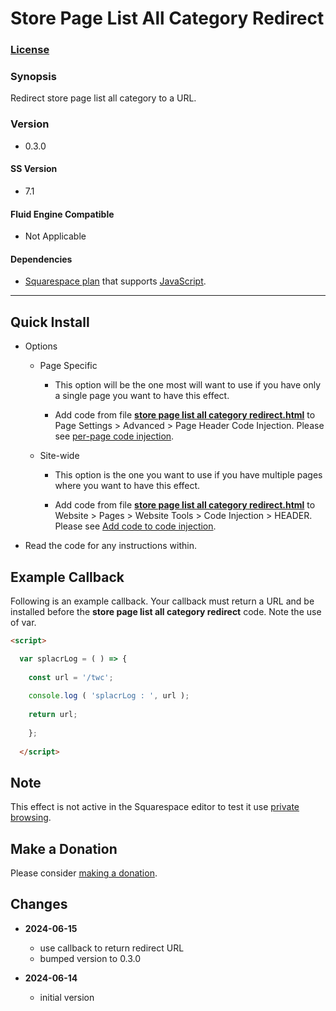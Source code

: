 # Store Page List All Category Redirect

### [License][1]

### Synopsis

Redirect store page list all category to a URL.

### Version

 * 0.3.0

#### SS Version

  * 7.1

#### Fluid Engine Compatible

  * Not Applicable

#### Dependencies

  * [Squarespace plan][2] that supports [JavaScript][3].

---

## Quick Install

* Options

  * Page Specific
  
    * This option will be the one most will want to use if you have only a
      single page you want to have this effect.
      
    * Add code from file **[store page list all category redirect.html][4]** to
      Page Settings > Advanced > Page Header Code Injection. Please see
      [per-page code injection][5].
      
  * Site-wide
  
    * This option is the one you want to use if you have multiple pages where
      you want to have this effect.
      
    * Add code from file **[store page list all category redirect.html][4]** to
      Website > Pages > Website Tools > Code Injection > HEADER. Please see [Add
      code to code injection][6].
      
* Read the code for any instructions within.

## Example Callback

Following is an example callback. Your callback must return a URL and be
installed before the **store page list all category redirect** code. Note the
use of var.

```html
<script>

  var splacrLog = ( ) => {
  
    const url = '/twc';
    
    console.log ( 'splacrLog : ', url );
    
    return url;
    
    };
    
  </script>
```

## Note

This effect is not active in the Squarespace editor to test it use [private
browsing][7].

## Make a Donation

Please consider [making a donation][8].

## Changes

* **2024-06-15**

  * use callback to return redirect URL
  * bumped version to 0.3.0
  
* **2024-06-14**

  * initial version

[1]: https://github.com/tomsWebConsulting/twcsl/blob/main/LICENSE.txt#L1
[2]: https://www.squarespace.com/pricing
[3]: https://en.wikipedia.org/wiki/JavaScript
[4]: store%20page%20list%20all%20category%20redirect.html#L1
[5]: https://support.squarespace.com/hc/en-us/articles/205815908-Using-code-injection#toc-per-page-code-injection
[6]: https://support.squarespace.com/hc/en-us/articles/205815908-Using-code-injection#toc-add-code-to-code-injection
[7]: https://support.squarespace.com/hc/en-us/articles/207099587-Using-private-browsing-or-incognito-mode
[8]: https://github.com/tomsWebConsulting/twcsl#make-a-donation
